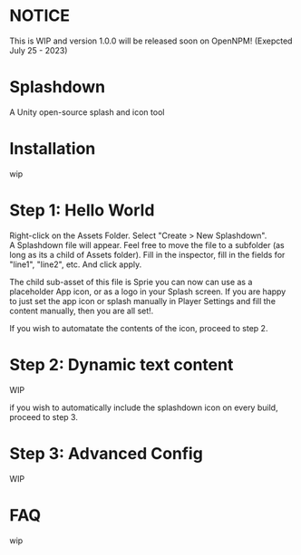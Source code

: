 # NOTICE
This is WIP and version 1.0.0 will be released soon on OpenNPM! (Exepcted July 25 - 2023)

# Splashdown
A Unity open-source splash and icon tool

# Installation
wip

# Step 1: Hello World
Right-click on the Assets Folder.  Select "Create > New Splashdown".   
A Splashdown file will appear.  Feel free to move the file to a subfolder (as long as its a child of Assets folder). 
Fill in the inspector, fill in the fields for "line1", "line2", etc.   And click apply. 

The child sub-asset of this file is Sprie you can now can use as a placeholder App icon, or as a logo in your Splash screen. 
If you are happy to just set the app icon or splash manually in Player Settings and fill the content manually, then you are all set!. 

If you wish to automatate the contents of the icon, proceed to step 2. 

# Step 2: Dynamic text content
WIP

if you wish to automatically include the splashdown icon on every build, proceed to step 3.

# Step 3: Advanced Config
WIP


# FAQ
wip
